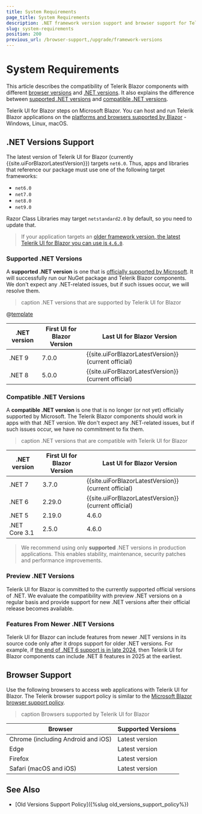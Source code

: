 ```yaml
---
title: System Requirements
page_title: System Requirements
description: .NET framework version support and browser support for Telerik UI for Blazor.
slug: system-requirements
position: 200
previous_url: /browser-support,/upgrade/framework-versions
---
```


# System Requirements

This article describes the compatibility of Telerik Blazor components with different [browser versions](#browser-support) and [.NET versions](#-net-versions-support). It also explains the difference between [supported .NET versions](#supported-net-versions) and [compatible .NET versions](#compatible-net-versions).

Telerik UI for Blazor steps on Microsoft Blazor. You can host and run Telerik Blazor applications on the [platforms and browsers supported by Blazor](https://docs.microsoft.com/en-us/aspnet/core/blazor/supported-platforms) - Windows, Linux, macOS.


## .NET Versions Support

The latest version of Telerik UI for Blazor (currently {{site.uiForBlazorLatestVersion}}) targets `net6.0`. Thus, apps and libraries that reference our package must use one of the following target frameworks:

* `net6.0`
* `net7.0`
* `net8.0`
* `net9.0`

Razor Class Libraries may target `netstandard2.0` by default, so you need to update that.

> If your application targets an [older framework version, the latest Telerik UI for Blazor you can use is `4.6.0`](#compatible-net-versions).

### Supported .NET Versions

A **supported .NET version** is one that is [officially supported by Microsoft](https://dotnet.microsoft.com/en-us/platform/support/policy/dotnet-core). It will successfully run our NuGet package and Telerik Blazor components. We don't expect any .NET-related issues, but if such issues occur, we will resolve them.

>caption .NET versions that are supported by Telerik UI for Blazor

@[template](/_contentTemplates/common/parameters-table-styles.md#table-layout)

| .NET version | First UI for Blazor Version | Last UI for Blazor Version |
| --- | --- | --- |
| .NET 9 | 7.0.0 | {{site.uiForBlazorLatestVersion}} (current official) |
| .NET 8 | 5.0.0 | {{site.uiForBlazorLatestVersion}} (current official) |

### Compatible .NET Versions

A **compatible .NET version** is one that is no longer (or not yet) officially supported by Microsoft. The Telerik Blazor components should work in apps with that .NET version. We don't expect any .NET-related issues, but if such issues occur, we have no commitment to fix them.

>caption .NET versions that are compatible with Telerik UI for Blazor

| .NET version | First UI for Blazor Version | Last UI for Blazor Version |
| --- | --- | --- |
| .NET 7 | 3.7.0 | {{site.uiForBlazorLatestVersion}} (current official) |
| .NET 6 | 2.29.0 | {{site.uiForBlazorLatestVersion}} (current official) |
| .NET 5 | 2.19.0 | 4.6.0 |
| .NET Core 3.1 | 2.5.0 | 4.6.0 |

> We recommend using only **supported** .NET versions in production applications. This enables stability, maintenance, security patches and performance improvements.

### Preview .NET Versions

Telerik UI for Blazor is committed to the currently supported official versions of .NET. We evaluate the compatibility with preview .NET versions on a regular basis and provide support for new .NET versions after their official release becomes available.

### Features From Newer .NET Versions

Telerik UI for Blazor can include features from newer .NET versions in its source code only after it drops support for older .NET versions. For example, if [the end of .NET 6 support is in late 2024](https://dotnet.microsoft.com/en-us/platform/support/policy/dotnet-core), then Telerik UI for Blazor components can include .NET 8 features in 2025 at the earliest.


## Browser Support

Use the following browsers to access web applications with Telerik UI for Blazor. The Telerik browser support policy is similar to the [Microsoft Blazor browser support policy](https://docs.microsoft.com/en-us/aspnet/core/blazor/supported-platforms).

>caption Browsers supported by Telerik UI for Blazor

| Browser | Supported Versions |
| ----------- | ----------- |
| Chrome (including Android and iOS) | Latest version |
| Edge | Latest version |
| Firefox | Latest version |
| Safari (macOS and iOS) | Latest version |


## See Also

* [Old Versions Support Policy]({%slug old_versions_support_policy%})
